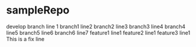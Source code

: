 # sampleRepo
develop branch line 1
branch1 line2
branch2 line3
branch3 line4
branch4 line5
branch5 line6
branch6 line7
feature1 line1
feature2 line1
feature3 line1
This is a fix line